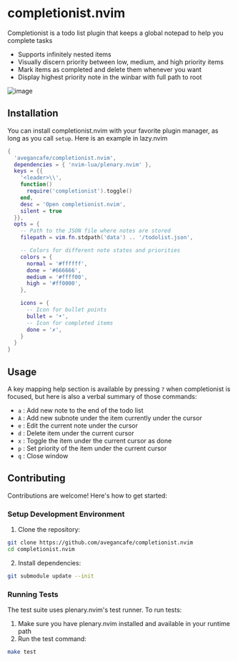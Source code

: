 # completionist.nvim

Completionist is a todo list plugin that keeps a global notepad to help you
complete tasks

- Supports infinitely nested items
- Visually discern priority between low, medium, and high priority items
- Mark items as completed and delete them whenever you want
- Display highest priority note in the winbar with full path to root

![image](https://github.com/user-attachments/assets/93ae23ce-d571-4fc9-8624-70798bef52af)

## Installation

You can install completionist.nvim with your favorite plugin manager, as long as
you call `setup`. Here is an example in lazy.nvim

```lua
{
  'avegancafe/completionist.nvim',
  dependencies = { 'nvim-lua/plenary.nvim' },
  keys = {{
    '<leader>\\',
    function()
      require('completionist').toggle()
    end,
    desc = 'Open completionist.nvim',
    silent = true
  }},
  opts = {
    -- Path to the JSON file where notes are stored
    filepath = vim.fn.stdpath('data') .. '/todolist.json',

    -- Colors for different note states and priorities
    colors = {
      normal = '#ffffff',
      done = '#666666',
      medium = '#ffff00',
      high = '#ff0000',
    },

    icons = {
      -- Icon for bullet points
      bullet = '•',
      -- Icon for completed items
      done = '✗',
    }
  }
}
```

## Usage

A key mapping help section is available by pressing `?` when completionist is
focused, but here is also a verbal summary of those commands:

- `a` : Add new note to the end of the todo list
- `A` : Add new subnote under the item currently under the cursor
- `e` : Edit the current note under the cursor
- `d` : Delete item under the current cursor
- `x` : Toggle the item under the current cursor as done
- `p` : Set priority of the item under the current cursor
- `q` : Close window

## Contributing

Contributions are welcome! Here's how to get started:

### Setup Development Environment

1. Clone the repository:

```bash
git clone https://github.com/avegancafe/completionist.nvim
cd completionist.nvim
```

2. Install dependencies:

```bash
git submodule update --init
```

### Running Tests

The test suite uses plenary.nvim's test runner. To run tests:

1. Make sure you have plenary.nvim installed and available in your runtime path
2. Run the test command:

```bash
make test
```
